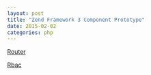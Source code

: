 ```yaml
---
layout: post
title: "Zend Framework 3 Component Prototype"
date: 2015-02-02
categories: php
---
```


<a href="https://github.com/DASPRiD/Dash" rel="nofollow">Router</a>

<a href="https://github.com/zf-fr/rbac" rel="nofollow">Rbac</a>